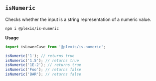 ## `isNumeric`

Checks whether the input is a string representation of a numeric value.

`npm i @plexis/is-numeric`

**Usage**

```javascript
import isLowerCase from '@plexis/is-numeric';

isNumeric('1'); // returns true
isNumeric('1.5'); // returns true
isNumeric('1E-2'); // returns true
isNumeric('Foo'); // returns false
isNumeric('BAR'); // returns false
```
